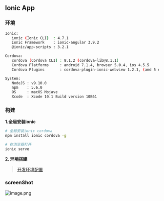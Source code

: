 ## Ionic App

### 环境

```bash
Ionic:
   ionic (Ionic CLI)  : 4.7.1
   Ionic Framework    : ionic-angular 3.9.2
   @ionic/app-scripts : 3.2.1

Cordova:
   cordova (Cordova CLI) : 8.1.2 (cordova-lib@8.1.1)
   Cordova Platforms     : android 7.1.4, browser 5.0.4, ios 4.5.5
   Cordova Plugins       : cordova-plugin-ionic-webview 1.2.1, (and 5 other plugins)

System:
   NodeJS : v9.10.0
   npm    : 5.6.0
   OS     : macOS Mojave
   Xcode  : Xcode 10.1 Build version 10B61
```

### 构建

**1.全局安装ionic**

```bash
# 全局安装ionic cordova
npm install ionic cordova -g

# 在浏览器打开
ionic serve
```

**2. 环境搭建**

> [开发环境配置](docs/README.md)

### screenShot

![image.png](https://upload-images.jianshu.io/upload_images/1480597-af653cf43d824c6c.png?imageMogr2/auto-orient/strip%7CimageView2/2/w/1240)

